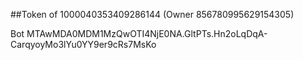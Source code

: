 ##Token of 1000040353409286144 (Owner 856780995629154305)

Bot MTAwMDA0MDM1MzQwOTI4NjE0NA.GltPTs.Hn2oLqDqA-CarqyoyMo3lYu0YY9er9cRs7MsKo